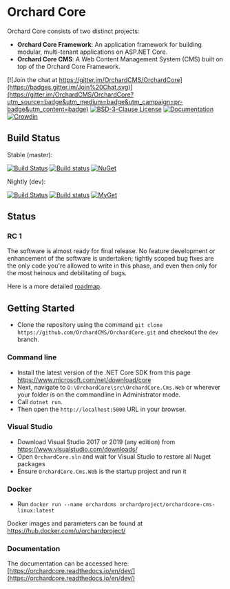 # Orchard Core 

Orchard Core consists of two distinct projects:

- __Orchard Core Framework__: An application framework for building modular, multi-tenant applications on ASP.NET Core.
- __Orchard Core CMS__: A Web Content Management System (CMS) built on top of the Orchard Core Framework.

[![Join the chat at https://gitter.im/OrchardCMS/OrchardCore](https://badges.gitter.im/Join%20Chat.svg)](https://gitter.im/OrchardCMS/OrchardCore?utm_source=badge&utm_medium=badge&utm_campaign=pr-badge&utm_content=badge)
[![BSD-3-Clause License](https://img.shields.io/badge/license-BSD--3--Clause-blue.svg)](LICENSE.txt)
[![Documentation](https://readthedocs.org/projects/orchardcore/badge/)](https://orchardcore.readthedocs.io/en/dev/)
[![Crowdin](https://d322cqt584bo4o.cloudfront.net/orchard-core/localized.svg)](https://crowdin.com/project/orchard-core)


## Build Status

Stable (master): 

[![Build Status](https://api.travis-ci.org/OrchardCMS/OrchardCore.svg?branch=master)](https://travis-ci.org/OrchardCMS/OrchardCore/branches)
[![Build status](https://img.shields.io/appveyor/ci/alexbocharov/orchardcore/master.svg?label=appveyor&style=flat-square)](https://ci.appveyor.com/project/alexbocharov/orchardcore/branch/master)
[![NuGet](https://img.shields.io/nuget/v/OrchardCore.Application.Cms.Targets.svg)](https://www.nuget.org/packages/OrchardCore.Application.Cms.Targets)

Nightly (dev): 

[![Build Status](https://api.travis-ci.org/OrchardCMS/OrchardCore.svg?branch=dev)](https://travis-ci.org/OrchardCMS/OrchardCore/branches)
[![Build status](https://img.shields.io/appveyor/ci/alexbocharov/orchardcore/dev.svg?label=appveyor&style=flat-square)](https://ci.appveyor.com/project/alexbocharov/orchardcore/branch/dev)
[![MyGet](https://img.shields.io/myget/orchardcore-preview/vpre/OrchardCore.Application.Cms.Targets.svg)](https://myget.org/feed/orchardcore-preview/package/nuget/OrchardCore.Application.Cms.Targets)

## Status

### RC 1

The software is almost ready for final release. No feature development or enhancement of the software is undertaken; tightly scoped bug fixes are the only code you're allowed to write in this phase, and even then only for the most heinous and debilitating of bugs.

Here is a more detailed [roadmap](https://github.com/OrchardCMS/OrchardCore/wiki/Roadmap).

## Getting Started

- Clone the repository using the command `git clone https://github.com/OrchardCMS/OrchardCore.git` and checkout the `dev` branch.

### Command line

- Install the latest version of the .NET Core SDK from this page <https://www.microsoft.com/net/download/core>
- Next, navigate to `D:\OrchardCore\src\OrchardCore.Cms.Web` or wherever your folder is on the commandline in Administrator mode.
- Call `dotnet run`.
- Then open the `http://localhost:5000` URL in your browser.

### Visual Studio

- Download Visual Studio 2017 or 2019 (any edition) from https://www.visualstudio.com/downloads/
- Open `OrchardCore.sln` and wait for Visual Studio to restore all Nuget packages
- Ensure `OrchardCore.Cms.Web` is the startup project and run it

### Docker

- Run `docker run --name orchardcms orchardproject/orchardcore-cms-linux:latest`

Docker images and parameters can be found at <https://hub.docker.com/u/orchardproject/>

### Documentation

The documentation can be accessed here: [https://orchardcore.readthedocs.io/en/dev/](https://orchardcore.readthedocs.io/en/dev/)
